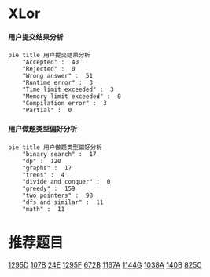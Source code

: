 # XLor

<!-- tabs:start -->



#### **用户提交结果分析**

```mermaid
pie title 用户提交结果分析
    "Accepted" :  40
    "Rejected" :  0
    "Wrong answer" :  51
    "Runtime error" :  3
    "Time limit exceeded" :  3
    "Memory limit exceeded" :  0
    "Compilation error" :  3
    "Partial" :  0
```

#### **用户做题类型偏好分析**

```mermaid
pie title 用户做题类型偏好分析
    "binary search" :  17
    "dp" :  120
    "graphs" :  17
    "trees" :  4
    "divide and conquer" :  0
    "greedy" :  159
    "two pointers" :  98
    "dfs and similar" :  11
    "math" :  11
```



<!-- tabs:end -->
# 推荐题目
[1295D](https://codeforces.com/contest/1295/problem/D)
[107B](https://codeforces.com/contest/107/problem/B)
[24E](https://codeforces.com/contest/24/problem/E)
[1295F](https://codeforces.com/contest/1295/problem/F)
[672B](https://codeforces.com/contest/672/problem/B)
[1167A](https://codeforces.com/contest/1167/problem/A)
[1144G](https://codeforces.com/contest/1144/problem/G)
[1038A](https://codeforces.com/contest/1038/problem/A)
[140B](https://codeforces.com/contest/140/problem/B)
[825C](https://codeforces.com/contest/825/problem/C)
